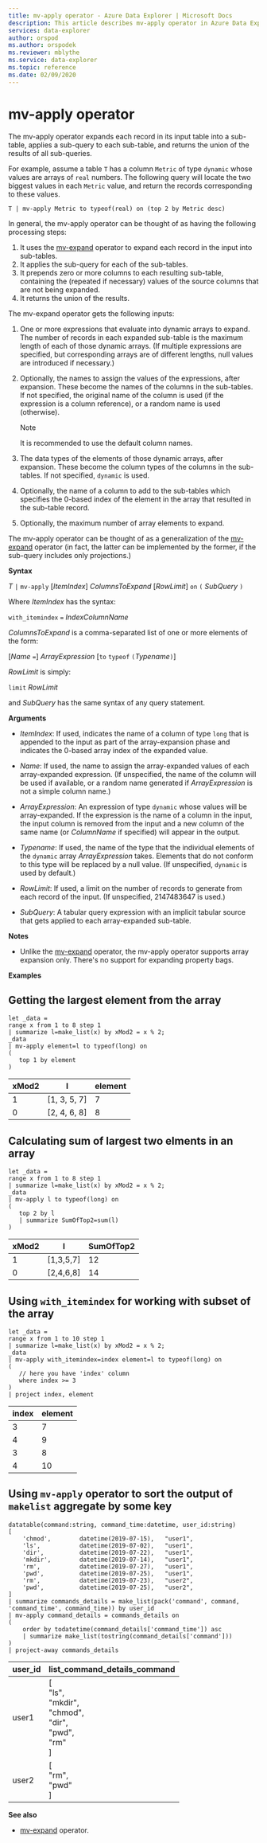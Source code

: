 ```yaml
---
title: mv-apply operator - Azure Data Explorer | Microsoft Docs
description: This article describes mv-apply operator in Azure Data Explorer.
services: data-explorer
author: orspod
ms.author: orspodek
ms.reviewer: mblythe
ms.service: data-explorer
ms.topic: reference
ms.date: 02/09/2020
---
```

# mv-apply operator

The mv-apply operator expands each record in its input table into a sub-table,
applies a sub-query to each sub-table, and returns the union of the results of
all sub-queries.

For example, assume a table `T` has a column `Metric` of type `dynamic`
whose values are arrays of `real` numbers. The following query will locate the
two biggest values in each `Metric` value, and return the records corresponding
to these values.

```
T | mv-apply Metric to typeof(real) on (top 2 by Metric desc)
```

In general, the mv-apply operator can be thought of as having the following
processing steps:

1. It uses the [mv-expand](./mvexpandoperator.md) operator to expand each record
   in the input into sub-tables.
2. It applies the sub-query for each of the sub-tables.
3. It prepends zero or more columns to each resulting sub-table, containing the
   (repeated if necessary) values of the source columns that are not being expanded.
4. It returns the union of the results.

The mv-expand operator gets the following inputs:

1. One or more expressions that evaluate into dynamic arrays to expand.
   The number of records in each expanded sub-table is the maximum length of
   each of those dynamic arrays. (If multiple expressions are specified,
   but corresponding arrays are of different lengths, null values are introduced
   if necessary.)

2. Optionally, the names to assign the values of the expressions, after expansion.
   These become the names of the columns in the sub-tables.
   If not specified, the original name of the column is used (if the expression
   is a column reference), or a random name is used (otherwise).

   > [!NOTE]
   > It is recommended to use the default column names.

3. The data types of the elements of those dynamic arrays, after expansion.
   These become the column types of the columns in the sub-tables.
   If not specified, `dynamic` is used.

4. Optionally, the name of a column to add to the sub-tables which specifies the
   0-based index of the element in the array that resulted in the sub-table record.

5. Optionally, the maximum number of array elements to expand.

The mv-apply operator can be thought of as a generalization of the
[mv-expand](./mvexpandoperator.md) operator (in fact, the latter can be implemented
by the former, if the sub-query includes only projections.)

**Syntax**

*T* `|` `mv-apply` [*ItemIndex*] *ColumnsToExpand* [*RowLimit*] `on` `(` *SubQuery* `)`

Where *ItemIndex* has the syntax:

`with_itemindex` `=` *IndexColumnName*

*ColumnsToExpand* is a comma-separated list of one or more elements of the form:

[*Name* `=`] *ArrayExpression* [`to` `typeof` `(`*Typename*`)`]

*RowLimit* is simply:

`limit` *RowLimit*

and *SubQuery* has the same syntax of any query statement.

**Arguments**

* *ItemIndex*: If used, indicates the name of a column of type `long` that is appended to the input as part of the array-expansion phase and indicates the 0-based array index of the
  expanded value.

* *Name*: If used, the name to assign the array-expanded values of each
  array-expanded expression.
  (If unspecified, the name of the column will be used if available,
  or a random name generated if *ArrayExpression* is not a simple column name.)

* *ArrayExpression*: An expression of type `dynamic` whose values will be array-expanded.
  If the expression is the name of a column in the input, the input column is
  removed from the input and a new column of the same name (or *ColumnName* if
  specified) will appear in the output.

* *Typename*: If used, the name of the type that the individual elements of the
  `dynamic` array *ArrayExpression* takes. Elements that do not conform to this
  type will be replaced by a null value.
  (If unspecified, `dynamic` is used by default.)

* *RowLimit*: If used, a limit on the number of records to generate from each
  record of the input.
  (If unspecified, 2147483647 is used.)

* *SubQuery*: A tabular query expression with an implicit tabular source that gets
  applied to each array-expanded sub-table.

**Notes**

* Unlike the [mv-expand](./mvexpandoperator.md) operator, the mv-apply operator
  supports array expansion only. There's no support for expanding property bags.

**Examples**

## Getting the largest element from the array

```kusto
let _data =
range x from 1 to 8 step 1
| summarize l=make_list(x) by xMod2 = x % 2;
_data
| mv-apply element=l to typeof(long) on 
(
   top 1 by element
)
```

|xMod2|l           |element|
|-----|------------|-------|
|1    |[1, 3, 5, 7]|7      |
|0    |[2, 4, 6, 8]|8      |

## Calculating sum of largest two elments in an array

```kusto
let _data =
range x from 1 to 8 step 1
| summarize l=make_list(x) by xMod2 = x % 2;
_data
| mv-apply l to typeof(long) on
(
   top 2 by l
   | summarize SumOfTop2=sum(l)
)
```

|xMod2|l        |SumOfTop2|
|-----|---------|---------|
|1    |[1,3,5,7]|12       |
|0    |[2,4,6,8]|14       |


## Using `with_itemindex` for working with subset of the array

```kusto
let _data =
range x from 1 to 10 step 1
| summarize l=make_list(x) by xMod2 = x % 2;
_data
| mv-apply with_itemindex=index element=l to typeof(long) on 
(
   // here you have 'index' column
   where index >= 3
)
| project index, element
```

|index|element|
|---|---|
|3|7|
|4|9|
|3|8|
|4|10|

## Using `mv-apply` operator to sort the output of `makelist` aggregate by some key

```kusto
datatable(command:string, command_time:datetime, user_id:string)
[
	'chmod',		datetime(2019-07-15),	"user1",
	'ls',			datetime(2019-07-02),	"user1",
	'dir',			datetime(2019-07-22),	"user1",
	'mkdir',		datetime(2019-07-14),	"user1",
	'rm',			datetime(2019-07-27),	"user1",
	'pwd',			datetime(2019-07-25),	"user1",
	'rm',			datetime(2019-07-23),	"user2",
	'pwd',			datetime(2019-07-25),	"user2",
]
| summarize commands_details = make_list(pack('command', command, 'command_time', command_time)) by user_id
| mv-apply command_details = commands_details on
(
    order by todatetime(command_details['command_time']) asc
    | summarize make_list(tostring(command_details['command']))
)
| project-away commands_details 
```

|user_id|list_command_details_command|
|---|---|
|user1|[<br>  "ls",<br>  "mkdir",<br>  "chmod",<br>  "dir",<br>  "pwd",<br>  "rm"<br>]|
|user2|[<br>  "rm",<br>  "pwd"<br>]|


**See also**

* [mv-expand](./mvexpandoperator.md) operator.